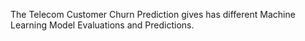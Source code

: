 The Telecom Customer Churn Prediction gives has different Machine Learning Model Evaluations and Predictions.
